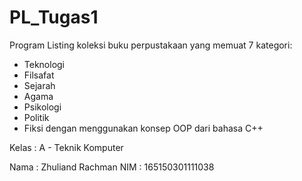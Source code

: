 # PL_Tugas1

Program Listing koleksi buku perpustakaan yang memuat 7 kategori:
- Teknologi
- Filsafat
- Sejarah
- Agama
- Psikologi
- Politik
- Fiksi
dengan menggunakan konsep OOP dari bahasa C++

Kelas : A - Teknik Komputer

Nama  : Zhuliand Rachman
NIM   : 165150301111038
